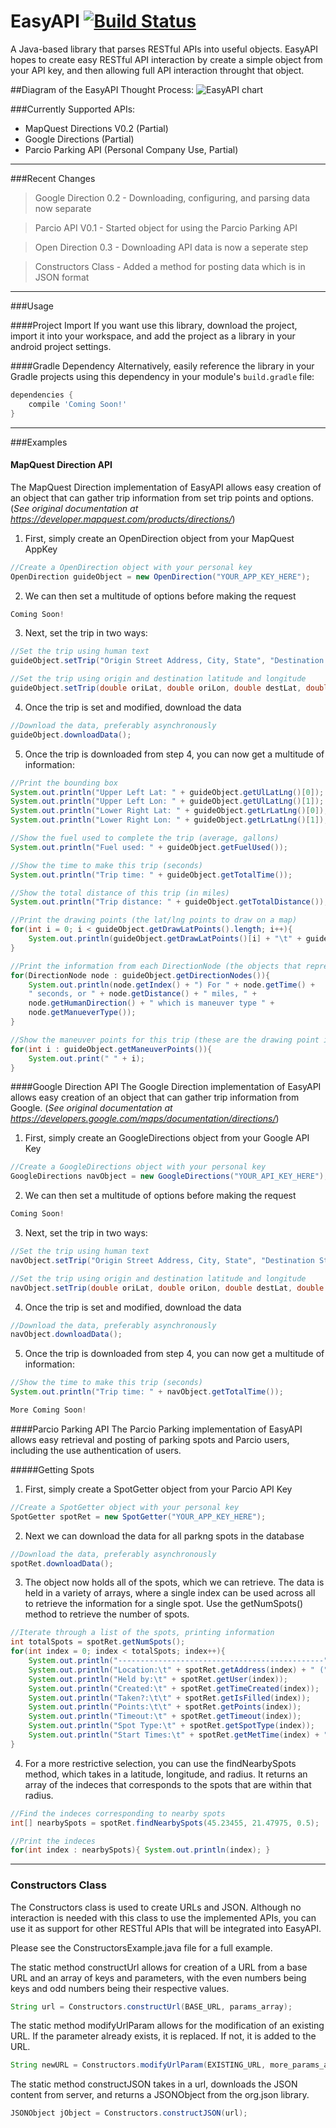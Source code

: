 EasyAPI [![Build Status](https://travis-ci.org/vontell/EasyAPI.svg?branch=master)](https://travis-ci.org/vontell/EasyAPI)
=======

A Java-based library that parses RESTful APIs into useful objects.
EasyAPI hopes to create easy RESTful API interaction by create a simple object from your API key, and then allowing full API interaction throught that object.

##Diagram of the EasyAPI Thought Process:
![EasyAPI chart](https://raw.githubusercontent.com/vontell/EasyAPI/master/EasyApi.png)

###Currently Supported APIs:
- MapQuest Directions V0.2 (Partial)
- Google Directions (Partial)
- Parcio Parking API (Personal Company Use, Partial)

---
###Recent Changes
> Google Direction 0.2 - Downloading, configuring, and parsing data now separate

> Parcio API V0.1 - Started object for using the Parcio Parking API

> Open Direction 0.3 - Downloading API data is now a seperate step

> Constructors Class - Added a method for posting data which is in JSON format

---
###Usage

####Project Import
If you want use this library, download the project, import it into your workspace, and add the project as a library in your android project settings.

####Gradle Dependency
Alternatively, easily reference the library in your Gradle projects using this dependency in your module's `build.gradle` file:

```Groovy
dependencies {
    compile 'Coming Soon!'
}
```

---
###Examples

#### MapQuest Direction API
The MapQuest Direction implementation of EasyAPI allows easy creation of an object that can gather trip information from set trip points and options. (*See original documentation at https://developer.mapquest.com/products/directions/*)

1) First, simply create an OpenDirection object from your MapQuest AppKey
```Java
//Create a OpenDirection object with your personal key
OpenDirection guideObject = new OpenDirection("YOUR_APP_KEY_HERE");
```
2) We can then set a multitude of options before making the request
```Java
Coming Soon!
```
3) Next, set the trip in two ways:
```Java
//Set the trip using human text
guideObject.setTrip("Origin Street Address, City, State", "Destination Street Address, City, State");

//Set the trip using origin and destination latitude and longitude
guideObject.setTrip(double oriLat, double oriLon, double destLat, double destLon);
```
4) Once the trip is set and modified, download the data
```Java
//Download the data, preferably asynchronously
guideObject.downloadData();
```
5) Once the trip is downloaded from step 4, you can now get a multitude of information:
```Java
//Print the bounding box
System.out.println("Upper Left Lat: " + guideObject.getUlLatLng()[0]);
System.out.println("Upper Left Lon: " + guideObject.getUlLatLng()[1]);
System.out.println("Lower Right Lat: " + guideObject.getLrLatLng()[0]);
System.out.println("Lower Right Lon: " + guideObject.getLrLatLng()[1]);

//Show the fuel used to complete the trip (average, gallons)
System.out.println("Fuel used: " + guideObject.getFuelUsed());

//Show the time to make this trip (seconds)
System.out.println("Trip time: " + guideObject.getTotalTime());

//Show the total distance of this trip (in miles)
System.out.println("Trip distance: " + guideObject.getTotalDistance());

//Print the drawing points (the lat/lng points to draw on a map)
for(int i = 0; i < guideObject.getDrawLatPoints().length; i++){
	System.out.println(guideObject.getDrawLatPoints()[i] + "\t" + guideObject.getDrawLngPoints()[i]);
}

//Print the information from each DirectionNode (the objects that represent maneuver points)
for(DirectionNode node : guideObject.getDirectionNodes()){
	System.out.println(node.getIndex() + ") For " + node.getTime() +
    " seconds, or " + node.getDistance() + " miles, " +
    node.getHumanDirection() + " which is maneuver type " + 
    node.getManueverType());
}

//Show the maneuver points for this trip (these are the drawing point indeces that involve a direction change)
for(int i : guideObject.getManeuverPoints()){
	System.out.print(" " + i);
}
```
####Google Direction API
The Google Direction implementation of EasyAPI allows easy creation of an object that can gather trip information from Google. (*See original documentation at https://developers.google.com/maps/documentation/directions/*)

1) First, simply create an GoogleDirections object from your Google API Key
```Java
//Create a GoogleDirections object with your personal key
GoogleDirections navObject = new GoogleDirections("YOUR_API_KEY_HERE");
```
2) We can then set a multitude of options before making the request
```Java
Coming Soon!
```
3) Next, set the trip in two ways:
```Java
//Set the trip using human text
navObject.setTrip("Origin Street Address, City, State", "Destination Street Address, City, State");

//Set the trip using origin and destination latitude and longitude
navObject.setTrip(double oriLat, double oriLon, double destLat, double destLon);
```
4) Once the trip is set and modified, download the data
```Java
//Download the data, preferably asynchronously
navObject.downloadData();
```
5) Once the trip is downloaded from step 4, you can now get a multitude of information:
```Java
//Show the time to make this trip (seconds)
System.out.println("Trip time: " + navObject.getTotalTime());

More Coming Soon!
```

####Parcio Parking API
The Parcio Parking implementation of EasyAPI allows easy retrieval and posting of parking spots and Parcio users, including the use authentication of users.

#####Getting Spots
1) First, simply create a SpotGetter object from your Parcio API Key
```Java
//Create a SpotGetter object with your personal key
SpotGetter spotRet = new SpotGetter("YOUR_APP_KEY_HERE");
```

2) Next we can download the data for all parkng spots in the database
```Java
//Download the data, preferably asynchronously
spotRet.downloadData();
```

3) The object now holds all of the spots, which we can retrieve. The data is held in a variety of arrays, where a single index can be used across all to retrieve the information for a single spot. Use the getNumSpots() method to retrieve the number of spots.
```Java
//Iterate through a list of the spots, printing information
int totalSpots = spotRet.getNumSpots();
for(int index = 0; index < totalSpots; index++){
	System.out.println("----------------------------------------------");
	System.out.println("Location:\t" + spotRet.getAddress(index) + " (" + spotRet.getLat(index) + "," + 	spotRet.getLon(index) + ")");
	System.out.println("Held by:\t" + spotRet.getUser(index));
	System.out.println("Created:\t" + spotRet.getTimeCreated(index));
	System.out.println("Taken?:\t\t" + spotRet.getIsFilled(index));
	System.out.println("Points:\t\t" + spotRet.getPoints(index));
	System.out.println("Timeout:\t" + spotRet.getTimeout(index));
	System.out.println("Spot Type:\t" + spotRet.getSpotType(index));
	System.out.println("Start Times:\t" + spotRet.getMetTime(index) + ", " + spotRet.getPerTime(index) + ", " + spotRet.getFreTime(index));
}
```

4) For a more restrictive selection, you can use the findNearbySpots method, which takes in a latitude, longitude, and radius. It returns an array of the indeces that corresponds to the spots that are within that radius.
```Java
//Find the indeces corresponding to nearby spots
int[] nearbySpots = spotRet.findNearbySpots(45.23455, 21.47975, 0.5);

//Print the indeces
for(int index : nearbySpots){ System.out.println(index); }
```
---
### Constructors Class
The Constructors class is used to create URLs and JSON. Although no interaction is needed with this class to use the implemented APIs, you can use it as support for other RESTful APIs that will be integrated into EasyAPI.

Please see the ConstructorsExample.java file for a full example.

The static method constructUrl allows for creation of a URL from a base URL and an array of keys and parameters, with the even numbers being keys and odd numbers being their respective values.
```Java
String url = Constructors.constructUrl(BASE_URL, params_array);
```
The static method modifyUrlParam allows for the modification of an existing URL. If the parameter already exists, it is replaced. If not, it is added to the URL.
```Java
String newURL = Constructors.modifyUrlParam(EXISTING_URL, more_params_array);
```
The static method constructJSON takes in a url, downloads the JSON content from server, and returns a JSONObject from the org.json library.
```Java
JSONObject jObject = Constructors.constructJSON(url);
```
